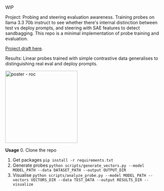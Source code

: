 WIP

Project: Probing and steering evaluation awareness. Training probes on llama 3.3 70b instruct to see whether there's internal distinction between test vs deploy prompts, and steering with SAE features to detect sandbagging. This repo is a minimal implementation of probe training and evaluation.

[Project draft here](https://docs.google.com/document/d/1SEgV-resU_MQcjMiGy5Hge0vqshz165YtZU2BdV4ktI/edit?tab=t.0).

Results: Linear probes trained with simple contrastive data generalises to distinguishing real eval and deploy prompts.


<img width="228" alt="poster - roc" src="https://github.com/user-attachments/assets/281173f6-13b2-4732-a0fb-419ed1fc027f" />


**Usage**
0. Clone the repo
1. Get packages ```pip install -r requirements.txt```
2. Generate probes ```python scripts/generate_vectors.py --model MODEL_PATH --data DATASET_PATH --output OUTPUT_DIR```
3. Visualise ```python scripts/analyze_probe.py --model MODEL_PATH --vectors VECTORS_DIR --data TEST_DATA --output RESULTS_DIR --visualize```
